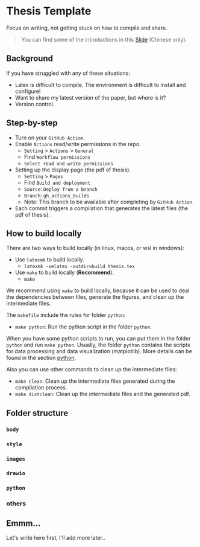 # Thesis Template

Focus on writing, not getting stuck on how to compile and share.
> You can find some of the introductions in this [Slide](https://blog.spcsky.com/graduate-share/share.html#/%E6%8E%A8%E9%94%80%E7%8E%AF%E8%8A%82) (Chinese only).

## Background

If you have struggled with any of these situations:

- Latex is difficult to compile. The environment is difficult to install and configure!
- Want to share my latest version of the paper, but where is it?
- Version control.

## Step-by-step

- Turn on your `GitHub Action`.
- Enable `Actions` read/write permissions in the repo.
  - `Setting` > `Actions` > `General`
  - Find `Workflow permissions`
  - `Select read and write permissions`
- Setting up the display page (the pdf of thesis).
  - `Setting` > `Pages`
  - Find `Build and deployment`
  - `Source`: `Deploy from a branch`
  - `Branch`: `gh_actions_builds`
  - Note: This branch to be available after completing by `GitHub Action`.
- Each commit triggers a compilation that generates the latest files (the pdf of thesis).

## How to build locally

There are two ways to build locally (in linux, macos, or wsl in windows):

- Use `latexmk` to build locally.
  - `latexmk -xelatex -outdir=build thesis.tex`
- Use `make` to build locally (**Recommend**).
  - `make`

We recommend using `make` to build locally, because it can be used to deal the dependencies between files,
generate the figures, and clean up the intermediate files.

The `makefile` include the rules for folder `python`:

- `make python`: Run the python script in the folder `python`.

When you have some python scripts to run, you can put them in the folder `python` and run `make python`.
Usually, the folder `python` contains the scripts for data processing and data visualization (matplotlib).
More details can be found in the section [python](#python).

Also you can use other commands to clean up the intermediate files:

- `make clean`: Clean up the intermediate files generated during the compilation process.
- `make distclean`: Clean up the intermediate files and the generated pdf.

## Folder structure

### `body`

### `style`

### `images`

### `drawio`

### `python`

### others

## Emmm...

Let's write here first, I'll add more later..
